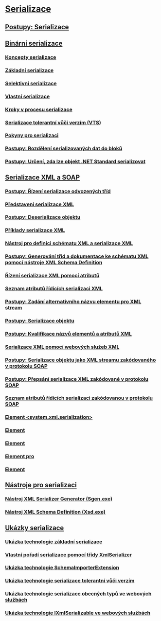 # [Serializace](index.md)
## [Postupy: Serializace](serialization-how-to-topics.md)
## [Binární serializace](binary-serialization.md)
### [Koncepty serializace](serialization-concepts.md)
### [Základní serializace](basic-serialization.md)
### [Selektivní serializace](selective-serialization.md)
### [Vlastní serializace](custom-serialization.md)
### [Kroky v procesu serializace](steps-in-the-serialization-process.md)
### [Serializace tolerantní vůči verzím (VTS)](version-tolerant-serialization.md)
### [Pokyny pro serializaci](serialization-guidelines.md)
### [Postupy: Rozdělení serializovaných dat do bloků](how-to-chunk-serialized-data.md)
### [Postupy: Určení, zda lze objekt .NET Standard serializovat](how-to-determine-if-netstandard-object-is-serializable.md)
## [Serializace XML a SOAP](xml-and-soap-serialization.md)
### [Postupy: Řízení serializace odvozených tříd](how-to-control-serialization-of-derived-classes.md)
### [Představení serializace XML](introducing-xml-serialization.md)
### [Postupy: Deserializace objektu](how-to-deserialize-an-object.md)
### [Příklady serializace XML](examples-of-xml-serialization.md)
### [Nástroj pro definici schématu XML a serializace XML](the-xml-schema-definition-tool-and-xml-serialization.md)
### [Postupy: Generování tříd a dokumentace ke schématu XML pomocí nástroje XML Schema Definition](xml-schema-def-tool-gen.md)
### [Řízení serializace XML pomocí atributů](controlling-xml-serialization-using-attributes.md)
### [Seznam atributů řídících serializaci XML](attributes-that-control-xml-serialization.md)
### [Postupy: Zadání alternativního názvu elementu pro XML stream](how-to-specify-an-alternate-element-name-for-an-xml-stream.md)
### [Postupy: Serializace objektu](how-to-serialize-an-object.md)
### [Postupy: Kvalifikace názvů elementů a atributů XML](how-to-qualify-xml-element-and-xml-attribute-names.md)
### [Serializace XML pomocí webových služeb XML](xml-serialization-with-xml-web-services.md)
### [Postupy: Serializace objektu jako XML streamu zakódovaného v protokolu SOAP](how-to-serialize-an-object-as-a-soap-encoded-xml-stream.md)
### [Postupy: Přepsání serializace XML zakódované v protokolu SOAP](how-to-override-encoded-soap-xml-serialization.md)
### [Seznam atributů řídících serializaci zakódovanou v protokolu SOAP](attributes-that-control-encoded-soap-serialization.md)
### [Element <system.xml.serialization>](system-xml-serialization-element.md)
### [Element <dateTimeSerialization>](datetimeserialization-element.md)
### [Element <schemaImporterExtensions>](schemaimporterextensions-element.md)
### [Element <add> pro <xmlSchemaImporterExtensions>](add-element-for-xmlschemaimporterextensions.md)
### [Element <xmlSerializer>](xmlserializer-element.md)
## [Nástroje pro serializaci](serialization-tools.md)
### [Nástroj XML Serializer Generator (Sgen.exe)](xml-serializer-generator-tool-sgen-exe.md)
### [Nástroj XML Schema Definition (Xsd.exe)](xml-schema-definition-tool-xsd-exe.md)
## [Ukázky serializace](serialization-samples.md)
### [Ukázka technologie základní serializace](basic-serialization-technology-sample.md)
### [Vlastní pořadí serializace pomocí třídy XmlSerializer](custom-serialization-order-with-xmlserializer.md)
### [Ukázka technologie SchemaImporterExtension](schemaimporterextension-technology-sample.md)
### [Ukázka technologie serializace tolerantní vůči verzím](version-tolerant-serialization-technology-sample.md)
### [Ukázka technologie serializace obecných typů ve webových službách](web-services-generics-serialization-technology-sample.md)
### [Ukázka technologie IXmlSerializable ve webových službách](web-services-ixmlserializable-technology-sample.md)
